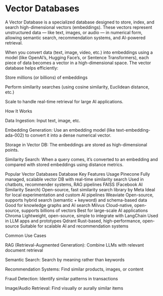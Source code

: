 # Vector Databases

A Vector Database is a specialized database designed to store, index, and search high-dimensional vectors (embeddings).
These vectors represent unstructured data — like text, images, or audio — in numerical form, allowing semantic search, recommendation systems, and AI-powered retrieval.

When you convert data (text, image, video, etc.) into embeddings using a model (like OpenAI’s, Hugging Face’s, or Sentence Transformers), each piece of data becomes a vector in a high-dimensional space.
The vector database helps efficiently:

Store millions (or billions) of embeddings

Perform similarity searches (using cosine similarity, Euclidean distance, etc.)

Scale to handle real-time retrieval for large AI applications.

How It Works

Data Ingestion: Input text, image, etc.

Embedding Generation: Use an embedding model (like text-embedding-ada-002) to convert it into a dense numerical vector.

Storage in Vector DB: The embeddings are stored as high-dimensional points.

Similarity Search: When a query comes, it’s converted to an embedding and compared with stored embeddings using distance metrics.

Popular Vector Databases
Database	Key Features	Usage
Pinecone	Fully managed, scalable vector DB with real-time similarity search	Used in chatbots, recommender systems, RAG pipelines
FAISS (Facebook AI Similarity Search)	Open-source, fast similarity search library by Meta	Ideal for local experimentation and custom AI pipelines
Weaviate	Open-source, supports hybrid search (semantic + keyword) and schema-based data	Good for knowledge graphs and AI search
Milvus	Cloud-native, open-source, supports billions of vectors	Best for large-scale AI applications
Chroma	Lightweight, open-source, simple to integrate with LangChain	Used in LLM apps and prototypes
Qdrant	Rust-based, high-performance, open-source	Suitable for scalable AI and recommendation systems

Common Use Cases

RAG (Retrieval-Augmented Generation): Combine LLMs with relevant document retrieval

Semantic Search: Search by meaning rather than keywords

Recommendation Systems: Find similar products, images, or content

Fraud Detection: Identify similar patterns in transactions

Image/Audio Retrieval: Find visually or aurally similar items
